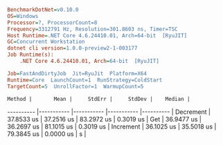 ``` ini

BenchmarkDotNet=v0.10.0
OS=Windows
Processor=?, ProcessorCount=8
Frequency=3312791 Hz, Resolution=301.8603 ns, Timer=TSC
Host Runtime=.NET Core 4.6.24410.01, Arch=64-bit  [RyuJIT]
GC=Concurrent Workstation
dotnet cli version=1.0.0-preview2-1-003177
Job Runtime(s):
	.NET Core 4.6.24410.01, Arch=64-bit  [RyuJIT]

Job=FastAndDirtyJob  Jit=RyuJit  Platform=X64  
Runtime=Core  LaunchCount=1  RunStrategy=ColdStart  
TargetCount=5  UnrollFactor=1  WarmupCount=5  

```
    Method |       Mean |     StdErr |     StdDev |    Median |
---------- |----------- |----------- |----------- |---------- |
 Decrement | 37.8533 us | 37.2516 us | 83.2972 us | 0.3019 us |
       Get | 36.9477 us | 36.2697 us | 81.1015 us | 0.3019 us |
 Increment | 36.1025 us | 35.5018 us | 79.3845 us | 0.0000 us |
s |
